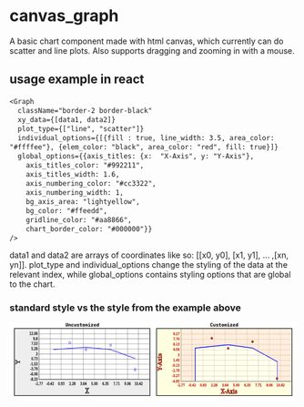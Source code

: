 # canvas_graph
A basic chart component made with html canvas, which currently can do scatter and line plots. Also supports dragging and zooming in with a mouse.


## usage example in react
```
<Graph 
  className="border-2 border-black"
  xy_data={[data1, data2]}
  plot_type={["line", "scatter"]}
  individual_options={[{fill : true, line_width: 3.5, area_color: "#ffffee"}, {elem_color: "black", area_color: "red", fill: true}]}
  global_options={{axis_titles: {x:  "X-Axis", y: "Y-Axis"}, 
    axis_titles_color: "#992211", 
    axis_titles_width: 1.6,
    axis_numbering_color: "#cc3322",
    axis_numbering_width: 1,
    bg_axis_area: "lightyellow",
    bg_color: "#ffeedd",
    gridline_color: "#aa8866",
    chart_border_color: "#000000"}}
/>

```
data1 and data2 are arrays of coordinates like so: [[x0, y0], [x1, y1], ... ,[xn, yn]]. plot_type and individual_options change the styling of the data at the relevant index, while global_options contains styling options that are global to the chart.

### standard style vs the style from the example above
![example](graph.png)
